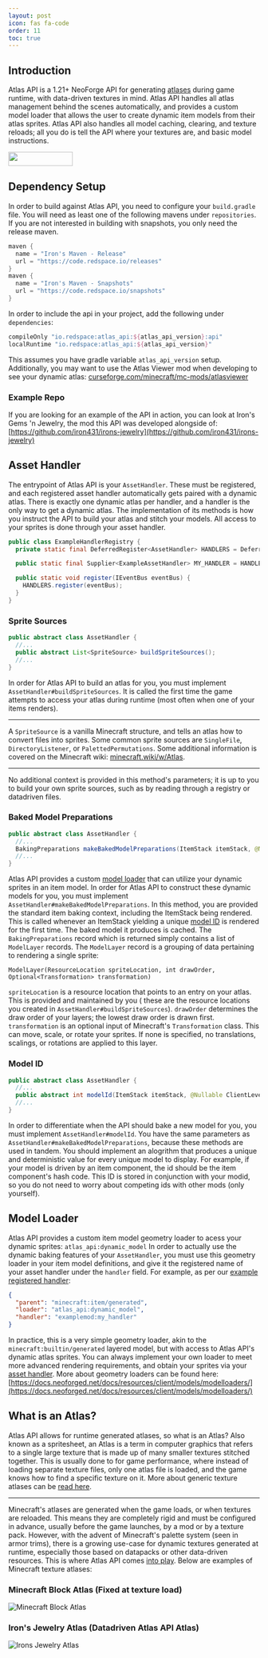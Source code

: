 ```yaml
---
layout: post
icon: fas fa-code
order: 11
toc: true
---
```


## Introduction

Atlas API is a 1.21+ NeoForge API for generating [atlases](/atlas-api/#what-is-an-atlas) during game runtime, with
data-driven textures in
mind. Atlas API handles all atlas management behind the scenes automatically, and provides a custom model loader that
allows the user to create dynamic item models from their atlas sprites. Atlas API also handles all model caching,
clearing, and texture reloads; all you do is tell the API where your textures are, and basic model instructions.

<a href="https://discord.gg/TRzEdrndM2"><img src="https://img.shields.io/discord/1104430139275743293.svg?label=&amp;logo=discord&amp;logoColor=ffffff&amp;color=7389D8&amp;labelColor=6A7EC2&amp;style=for-the-badge" alt="" width="129" height="28" /></a>

## Dependency Setup

In order to build against Atlas API, you need to configure your `build.gradle` file.
You will need as least one of the following mavens under `repositories`.
If you are not interested in building with snapshots, you only need the release maven.

```groovy
maven {
  name = "Iron's Maven - Release"
  url = "https://code.redspace.io/releases"
}
maven {
  name = "Iron's Maven - Snapshots"
  url = "https://code.redspace.io/snapshots"
}
```

In order to include the api in your project, add the following under `dependencies`:

```groovy
compileOnly "io.redspace:atlas_api:${atlas_api_version}:api"
localRuntime "io.redspace:atlas_api:${atlas_api_version}"
```

This assumes you have gradle variable `atlas_api_version` setup. Additionally, you may want to use the Atlas Viewer mod
when developing to see your dynamic
atlas: [curseforge.com/minecraft/mc-mods/atlasviewer](https://www.curseforge.com/minecraft/mc-mods/atlasviewer)

### Example Repo

If you are looking for an example of the API in action, you can look at Iron's Gems 'n Jewelry, the mod this API was
developed alongside of:
[https://github.com/iron431/irons-jewelry](https://github.com/iron431/irons-jewelry)

## Asset Handler

The entrypoint of Atlas API is your `AssetHandler`. These must be registered, and each registered asset handler
automatically gets paired with a dynamic atlas. There is exactly one dynamic atlas per handler, and a handler is the
only way to get a dynamic atlas. The implementation of its methods is how you instruct the API to build your atlas and
stitch your models. All access to your sprites is done through your asset handler.

```java
public class ExampleHandlerRegistry {
  private static final DeferredRegister<AssetHandler> HANDLERS = DeferredRegister.create(AtlasApiRegistry.ASSET_HANDLER_REGISTRY_KEY, ExampleMod.MODID);

  public static final Supplier<ExampleAssetHandler> MY_HANDLER = HANDLERS.register("my_handler", ExampleAssetHandler::new);

  public static void register(IEventBus eventBus) {
    HANDLERS.register(eventBus);
  }
}
```

### Sprite Sources

```java
public abstract class AssetHandler {
  //...
  public abstract List<SpriteSource> buildSpriteSources();
  //...
}
```

In order for Atlas API to build an atlas for you, you must implement `AssetHandler#buildSpriteSources`. It is called the
first time the game attempts to access your atlas during runtime (most often when one of your items renders).
* * *
A `SpriteSource` is a vanilla Minecraft structure, and tells an atlas how to convert files into sprites. Some common
sprite sources are `SingleFile`, `DirectoryListener`, or `PalettedPermutations`. Some additional information is covered
on the Minecraft wiki: [minecraft.wiki/w/Atlas](https://minecraft.wiki/w/Atlas).
* * *
No additional context is provided in this method's parameters;
it is up to you to build your own sprite sources, such as by reading through a registry or datadriven files.

### Baked Model Preparations

```java
public abstract class AssetHandler {
  //...
  BakingPreparations makeBakedModelPreparations(ItemStack itemStack, @Nullable ClientLevel clientLevel, @Nullable LivingEntity livingEntity, int seed);
  //...
}
```

Atlas API provides a custom [model loader](/atlas-api/#model-loader) that can utilize your dynamic sprites in an item
model. In order for Atlas API to construct these dynamic models for you, you must
implement `AssetHandler#makeBakedModelPreparations`. In this method, you are provided the standard item baking context,
including the
ItemStack being rendered. This is called whenever an ItemStack yielding a unique [model ID](/atlas-api/#model-id) is
rendered for the first
time. The baked model it produces is cached. The `BakingPreparations` record which is returned simply contains a list
of `ModelLayer` records. The `ModelLayer`
record is a grouping of data pertaining to rendering a single sprite:

`ModelLayer(ResourceLocation spriteLocation, int drawOrder, Optional<Transformation> transformation)`

`spriteLocation` is a resource location that points to an entry on your atlas. This is provided and maintained by you (
these are the resource locations you created in `AssetHandler#buildSpriteSources`). `drawOrder` determines the draw
order of your layers; the lowest draw order is drawn first. `transformation` is an optional input of
Minecraft's `Transformation` class. This can move, scale, or rotate your sprites. If none is specified, no translations,
scalings, or rotations are applied to this layer.

### Model ID

```java
public abstract class AssetHandler {
  //...
  public abstract int modelId(ItemStack itemStack, @Nullable ClientLevel clientLevel, @Nullable LivingEntity livingEntity, int seed);
  //...
}
```

In order to differentiate when the API should bake a new model for you, you must implement `AssetHandler#modelId`. You
have the same parameters as `AssetHandler#makeBakedModelPreparations`, because these methods are used in tandem. You
should implement an alogrithm that produces a unique and deterministic value for every unique model to display. For
example, if your model is driven by an item component, the id should be the item component's hash code. This ID is
stored in conjunction with your modid, so you do not need to worry about competing ids with other mods (only yourself).

## Model Loader

Atlas API provides a custom item model geometry loader to acess your dynamic sprites: `atlas_api:dynamic_model`
In order to actually use the dynamic baking features of your `AssetHandler`, you must use this geometry loader in your
item model definitions, and give it the registered name of your asset handler under the `handler` field.
For example, as per our [example registered handler](/atlas-api/#asset-handler):

```json
{
  "parent": "minecraft:item/generated",
  "loader": "atlas_api:dynamic_model",
  "handler": "examplemod:my_handler"
}
```

In practice, this is a very simple geometry loader, akin to the `minecraft:builtin/generated` layered model, but with
access to Atlas
API's dynamic atlas sprites. You can always implement your own loader to meet more advanced rendering requirements, and
obtain your sprites via your [asset handler](/atlas-api/#asset-handler). More about geometry loaders can be found
here: [https://docs.neoforged.net/docs/resources/client/models/modelloaders/](https://docs.neoforged.net/docs/resources/client/models/modelloaders/)

## What is an Atlas?

Atlas API allows for runtime generated atlases, so what is an Atlas? Also known as a spritesheet, an Atlas is a term in
computer graphics that refers to a single large texture that is made up of many smaller textures stitched together.
This is usually done to for game performance, where instead of loading separate texture files, only one atlas file is
loaded, and the game knows how to find a specific texture on it. More about generic texture atlases can
be [read here](https://en.wikipedia.org/wiki/Texture_atlas).
* * *
Minecraft's atlases are generated when the game loads, or when textures are reloaded. This means they are completely
rigid and must be configured in advance, usually before the game launches, by a mod or by a texture pack. However, with the advent of
Minecraft's palette system (seen in armor trims), there is a growing use-case for dynamic textures generated at
runtime, especially those based on datapacks or other data-driven resources. This is where Atlas API
comes [into play](/atlas-api/#introduction). Below are examples of Minecraft texture atlases: 
### Minecraft Block Atlas (Fixed at texture load)
![Minecraft Block Atlas](/img/screenshots/minecraft_block_atlas.png)
### Iron's Jewelry Atlas (Datadriven Atlas API Atlas)
![Irons Jewelry Atlas](/img/screenshots/irons_jewelry_atlas.png)

